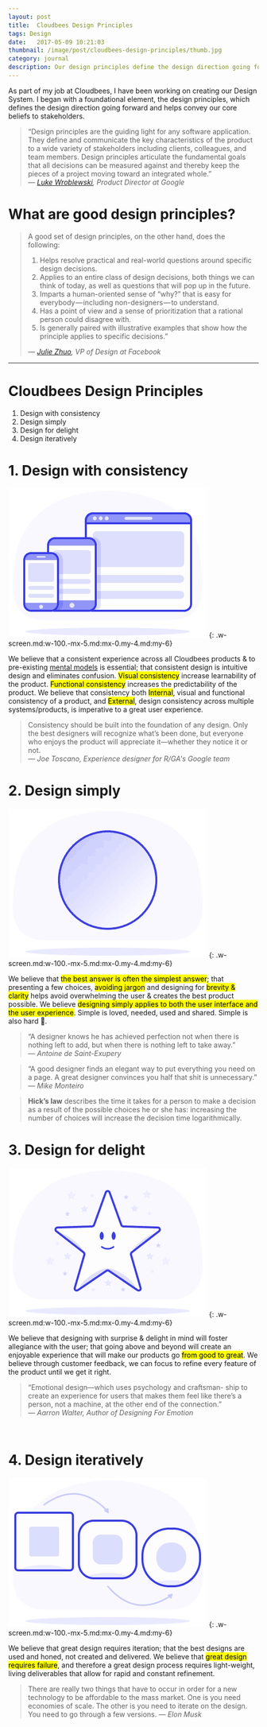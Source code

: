 ```yaml
---
layout: post
title:  Cloudbees Design Principles
tags: Design
date:   2017-05-09 10:21:03
thumbnail: /image/post/cloudbees-design-principles/thumb.jpg
category: journal
description: Our design principles define the design direction going forward and helps convey our core beliefs to stakeholders.
---
```


As part of my job at Cloudbees, I have been working on creating our Design System. I began with a foundational element, the design principles, which defines the design direction going forward and helps convey our core beliefs to stakeholders.


> “Design principles are the guiding light for any software application. They define and communicate the key characteristics of the product to a wide variety of stakeholders including clients, colleagues, and team members. Design principles articulate the fundamental goals that all decisions can be measured against and thereby keep the pieces of a project moving toward an integrated whole.”  
> <cite>— [Luke Wroblewski](http://www.lukew.com/ff/entry.asp?854), Product Director at Google</cite>


# What are good design principles?

> A good set of design principles, on the other hand, does the following:
>
> 1.  Helps resolve practical and real-world questions around specific design decisions.
> 2.  Applies to an entire class of design decisions, both things we can think of today, as well as questions that will pop up in the future.
> 3.  Imparts a human-oriented sense of “why?” that is easy for everybody — including non-designers — to understand.
> 4.  Has a point of view and a sense of prioritization that a rational person could disagree with.
> 5.  Is generally paired with illustrative examples that show how the principle applies to specific decisions.”
>
> <cite>— [Julie Zhuo](https://medium.com/the-year-of-the-looking-glass/a-matter-of-principle-4f5e6ad076bb), VP of Design at Facebook</cite>

***

# Cloudbees Design Principles

1. Design with consistency
2. Design simply
3. Design for delight
4. Design iteratively


# 1\. Design with consistency

![Design with consistency](/image/post/cloudbees-design-principles/consistent.gif)
{: .w-screen.md:w-100.-mx-5.md:mx-0.my-4.md:my-6}

We believe that a consistent experience across all Cloudbees products & to pre-existing [mental models](https://www.nngroup.com/articles/mental-models/) is essential; that consistent design is intuitive design and eliminates confusion. <mark>Visual consistency</mark> increase learnability of the product. <mark>Functional consistency</mark> increases the predictability of the product. We believe that consistency both <mark>Internal</mark>, visual and functional consistency of a product, and <mark>External</mark>, design consistency across multiple systems/products, is imperative to a great user experience.

> Consistency should be built into the foundation of any design. Only the best designers will recognize what’s been done, but everyone who enjoys the product will appreciate it—whether they notice it or not.  
><cite>— Joe Toscano, Experience designer for R/GA's Google team</cite>


# 2. Design simply

![Design simply](/image/post/cloudbees-design-principles/simple.gif)
{: .w-screen.md:w-100.-mx-5.md:mx-0.my-4.md:my-6}

We believe that <mark>the best answer is often the simplest answer</mark>; that presenting a few choices, <mark>avoiding jargon</mark> and designing for <mark>brevity & clarity</mark> helps avoid overwhelming the user & creates the best product possible. We believe <mark>designing simply applies to both the user interface and the user experience</mark>. Simple is loved, needed, used and shared. Simple is also hard 😬.

> “A designer knows he has achieved perfection not when there is nothing left to add, but when there is nothing left to take away.”  
><cite>— Antoine de Saint-Exupery</cite>

> “A good designer finds an elegant way to put everything you need on a page. A great designer convinces you half that shit is unnecessary.”  
><cite>— Mike Monteiro</cite>

> **Hick’s law** describes the time it takes for a person to make a decision as a result of the possible choices he or she has: increasing the number of choices will increase the decision time logarithmically.


# 3. Design for delight

![Design for delight](/image/post/cloudbees-design-principles/delight.gif)
{: .w-screen.md:w-100.-mx-5.md:mx-0.my-4.md:my-6}

We believe that designing with surprise & delight in mind will foster allegiance with the user; that going above and beyond will create an enjoyable experience that will make our products go <mark>from good to great</mark>. We believe through customer feedback, we can focus to refine every feature of the product until we get it right.

> “Emotional design—which uses psychology and craftsman- ship to create an experience for users that makes them feel like there’s a person, not a machine, at the other end of the connection.”  
<cite>— Aarron Walter, Author of Designing For Emotion</cite>

<br>


# 4. Design iteratively

![Design iteratively](/image/post/cloudbees-design-principles/iterate.gif)
{: .w-screen.md:w-100.-mx-5.md:mx-0.my-4.md:my-6}

We believe that great design requires iteration; that the best designs are used and honed, not created and delivered. We believe that <mark>great design requires failure</mark>, and therefore a great design process requires light-weight, living deliverables that allow for rapid and constant refinement.

> There are really two things that have to occur in order for a new technology to be affordable to the mass market. One is you need economies of scale. The other is you need to iterate on the design. You need to go through a few versions.
<cite>— Elon Musk</cite>
